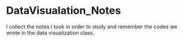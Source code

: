 # DataVisualation_Notes
I collect the notes I took in order to study and remember the codes we wrote in the data visualization class.
